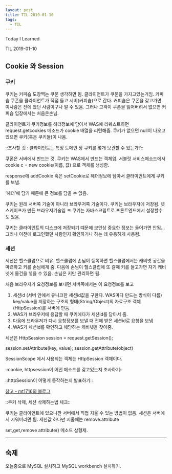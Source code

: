 ```yaml
---
layout: post
title: TIL 2019-01-10
tags:
  - TIL
---
```


Today I Learned

TIL 2019-01-10

## Cookie 와 Session
### 쿠키
쿠키는 커피숍 도장찍는 쿠폰 생각하면 됨.
클라이언트가 쿠폰을 가지고있는거임.
커피숍 쿠폰을 클라이언트가 직접 들고 서버(커피숍)으로 간다.
커피숍은 쿠폰을 갖고가면 이사람은 전에 왔던 사람이구나 알 수 있음.
그러나 고객이 쿠폰을 잃어버려서 없으면 커피숍 입장에서는 처음온손님.

클라이언트가 쿠키정보를 헤더정보에 담아서 WAS에 리퀘스트하면
request.getcookies 메소드가 cookie 배열을 리턴해줌.
쿠키가 없으면 null이 나오고 있으면 쿠키(혹은 쿠키들)이 나옴.

::조사할 것 : 클라이언트는 특정 도메인 당 쿠키를 몇개 보관할 수 있는가?::

쿠폰은 서버에서 만드는 것. 쿠키는 WAS에서 만드는 객체임.
서블릿 서비스메소드에서 cookie c = new cookie(이름, 값) 으로 객체를 생성함.

response에 addCookie 혹은 setCookie로 헤더정보에 담아서 클라이언트에게 쿠키를 보냄.

‘헤더’에 담기 때문에 큰 정보를 담을 수 없음.

쿠키는 원래 서버쪽 기술이 아니라 브라우저쪽 기술이다.
쿠키는 브라우저에 저장됨. 넷스케이프가 만든 브라우저기술임 ㅋ
쿠키는 자바스크립트로 프론트엔드에서 설정할수도 있음.

쿠키는 클라이언트의 디스크에 저장되기 떄문에 보안상 중요한 정보는 들어가면 안됨…
그러나 이전에 로그인했던 사람인지 확인하거나 하는 데 유용하게 사용됨.

### 세션 
세션은 헬스클럽으로 비유.
헬스클럽에 손님이 등록하면 헬스클럽에서는 캐비넷 공간을 마련하고 키를 손님에게 줌.
다음에 손님이 헬스클럽에 또 갈때 키를 들고가면 자기 캐비넷에 물건을 넣을 수 있음.
손님은 키만 관리하면 됨.

처음 브라우저가 요청정보를 보내면 서버쪽에서는 이 요청정보를 보고 
1. 세션id (서버 안에서 유니크한 세션id값을 구한다. WAS마다 만드는 방식이 다름)
	key/value를 저장하는 구조의 형태(String/Object)의 자료구조 객체				(HttpSession)를 서버에 만듬.
2. WAS가 브라우저에 응답할 때 쿠키에다가 세션id를 담아서 줌.
3. 다음에 브라우저가 다시 요청정보를 보낼 때 전에 받은 세션id로 요청을 보냄
4. WAS가 세션id를 확인하고 해당하는 캐비넷을 찾아줌.

세션은 HttpSession session = request.getSession();

session.setAttribute(key, value);
session.getAttribute(object)

SessionScope 에서 사용되는 객체는 HttpSession 객체이다.

::cookie, httpsession이 어떤 메소드를 갖고있는지 조사하기::

::httpSession이 어떻게 동작하는지 발표하기::

[참고 - mt1716의 블로그](http://egloos.zum.com/mt1716/v/9791233)


::쿠키 삭제, 세션 삭제하는법 체크::

쿠키는 클라이언트에 있으니깐 서버에서 직접 지울 수 있는 방법이 없음.
세션은 서버에서 지워버리면 됨.
세션값 하나만 지울때는 remove.attribute

set,get,remove attribute() 메소드 삼형제.

--- 

## 숙제
오늘중으로 MySQL 설치하고 MySQL workbench 설치하기.
